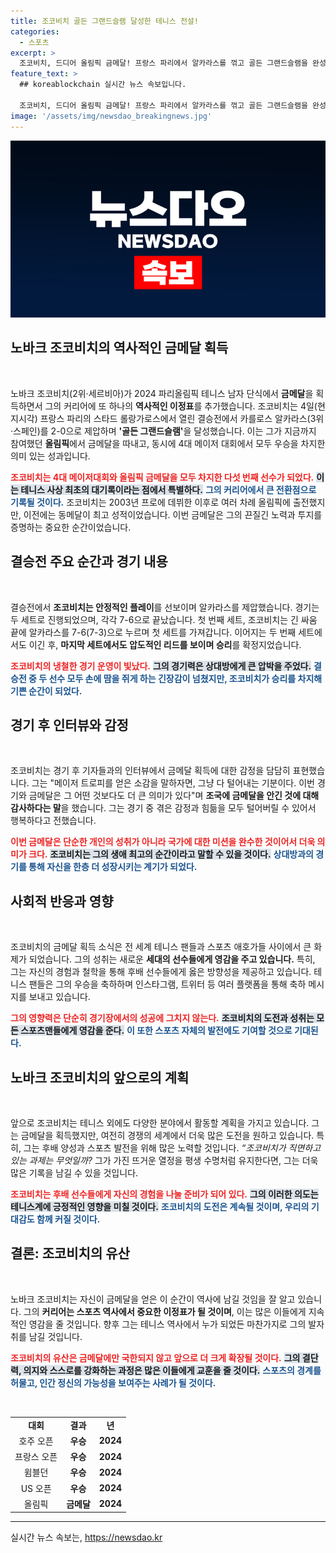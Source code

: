 ```yaml
---
title: 조코비치 골든 그랜드슬램 달성한 테니스 전설!
categories:
  - 스포츠
excerpt: >
  조코비치, 드디어 올림픽 금메달! 프랑스 파리에서 알카라스를 꺾고 골든 그랜드슬램을 완성하며 전설의 반열에 올랐다. 그의 감격적인 순간을 놓치지 마세요!
feature_text: >
  ## koreablockchain 실시간 뉴스 속보입니다.

  조코비치, 드디어 올림픽 금메달! 프랑스 파리에서 알카라스를 꺾고 골든 그랜드슬램을 완성하며 전설의 반열에 올랐다. 그의 감격적인 순간을 놓치지 마세요!
image: '/assets/img/newsdao_breakingnews.jpg'
---
```


<p><img src="/assets/img/newsdao_breakingnews.jpg" alt="koreablockchain 속보" /></p>

<h2 data-ke-size="size26">노바크 조코비치의 역사적인 금메달 획득</h2>

<p data-ke-size="size16">&nbsp;</p>

<p>노바크 조코비치(2위·세르비아)가 2024 파리올림픽 테니스 남자 단식에서 <strong>금메달</strong>을 획득하면서 그의 커리어에 또 하나의 <strong>역사적인 이정표</strong>를 추가했습니다. 조코비치는 4일(현지시각) 프랑스 파리의 스타드 롤랑가로스에서 열린 결승전에서 카를로스 알카라스(3위·스페인)를 2-0으로 제압하며 <strong>'골든 그랜드슬램'</strong>을 달성했습니다. 이는 그가 지금까지 참여했던 <strong>올림픽</strong>에서 금메달을 따내고, 동시에 4대 메이저 대회에서 모두 우승을 차지한 의미 있는 성과입니다.</p>

<p><b><span style="color: #ee2323;">조코비치는 4대 메이저대회와 올림픽 금메달을 모두 차지한 다섯 번째 선수가 되었다.</span></b> <b><span style="background-color: #21538527;">이는 테니스 사상 최초의 대기록이라는 점에서 특별하다.</span></b> <b><span style="color: #1a5490;">그의 커리어에서 큰 전환점으로 기록될 것이다.</span></b> 조코비치는 2003년 프로에 데뷔한 이후로 여러 차례 올림픽에 출전했지만, 이전에는 동메달이 최고 성적이었습니다. 이번 금메달은 그의 끈질긴 노력과 투지를 증명하는 중요한 순간이었습니다.</p>

<h2 data-ke-size="size26">결승전 주요 순간과 경기 내용</h2>

<p data-ke-size="size16">&nbsp;</p>

<p>결승전에서 <strong>조코비치는 안정적인 플레이</strong>를 선보이며 알카라스를 제압했습니다. 경기는 두 세트로 진행되었으며, 각각 7-6으로 끝났습니다. 첫 번째 세트, 조코비치는 긴 싸움 끝에 알카라스를 7-6(7-3)으로 누르며 첫 세트를 가져갑니다. 이어지는 두 번째 세트에서도 이긴 후, <strong>마지막 세트에서도 압도적인 리드를 보이며 승리</strong>를 확정지었습니다.</p>

<p><b><span style="color: #ee2323;">조코비치의 냉철한 경기 운영이 빛났다.</span></b> <b><span style="background-color: #21538527;">그의 경기력은 상대방에게 큰 압박을 주었다.</span></b> <b><span style="color: #1a5490;">결승전 중 두 선수 모두 손에 땀을 쥐게 하는 긴장감이 넘쳤지만, 조코비치가 승리를 차지해 기쁜 순간이 되었다.</span></b></p>

<h2 data-ke-size="size26">경기 후 인터뷰와 감정</h2>

<p data-ke-size="size16">&nbsp;</p>

<p>조코비치는 경기 후 기자들과의 인터뷰에서 금메달 획득에 대한 감정을 담담히 표현했습니다. 그는 "메이저 트로피를 얻은 소감을 말하자면, 그냥 다 털어내는 기분이다. 이번 경기와 금메달은 그 어떤 것보다도 더 큰 의미가 있다"며 <strong>조국에 금메달을 안긴 것에 대해 감사하다는 말</strong>을 했습니다. 그는 경기 중 겪은 감정과 힘듦을 모두 털어버릴 수 있어서 행복하다고 전했습니다.</p>

<p><b><span style="color: #ee2323;">이번 금메달은 단순한 개인의 성취가 아니라 국가에 대한 미션을 완수한 것이어서 더욱 의미가 크다.</span></b> <b><span style="background-color: #21538527;">조코비치는 그의 생애 최고의 순간이라고 말할 수 있을 것이다.</span></b> <b><span style="color: #1a5490;">상대방과의 경기를 통해 자신을 한층 더 성장시키는 계기가 되었다.</span></b></p>

<h2 data-ke-size="size26">사회적 반응과 영향</h2>

<p data-ke-size="size16">&nbsp;</p>

<p>조코비치의 금메달 획득 소식은 전 세계 테니스 팬들과 스포츠 애호가들 사이에서 큰 화제가 되었습니다. 그의 성취는 새로운 <strong>세대의 선수들에게 영감을 주고 있습니다.</strong> 특히, 그는 자신의 경험과 철학을 통해 후배 선수들에게 옳은 방향성을 제공하고 있습니다. 테니스 팬들은 그의 우승을 축하하며 인스타그램, 트위터 등 여러 플랫폼을 통해 축하 메시지를 보내고 있습니다.</p>

<p><b><span style="color: #ee2323;">그의 영향력은 단순히 경기장에서의 성공에 그치지 않는다.</span></b> <b><span style="background-color: #21538527;">조코비치의 도전과 성취는 모든 스포츠맨들에게 영감을 준다.</span></b> <b><span style="color: #1a5490;">이 또한 스포츠 자체의 발전에도 기여할 것으로 기대된다.</span></b></p>

<h2 data-ke-size="size26">노바크 조코비치의 앞으로의 계획</h2>

<p data-ke-size="size16">&nbsp;</p>

<p>앞으로 조코비치는 테니스 외에도 다양한 분야에서 활동할 계획을 가지고 있습니다. 그는 금메달을 획득했지만, 여전히 경쟁의 세계에서 더욱 많은 도전을 원하고 있습니다. 특히, 그는 후배 양성과 스포츠 발전을 위해 많은 노력할 것입니다. <em>“조코비치가 직면하고 있는 과제는 무엇일까?</em> 그가 가진 뜨거운 열정을 평생 수명처럼 유지한다면, 그는 더욱 많은 기록을 남길 수 있을 것입니다.</p>

<p><b><span style="color: #ee2323;">조코비치는 후배 선수들에게 자신의 경험을 나눌 준비가 되어 있다.</span></b> <b><span style="background-color: #21538527;">그의 이러한 의도는 테니스계에 긍정적인 영향을 미칠 것이다.</span></b> <b><span style="color: #1a5490;">조코비치의 도전은 계속될 것이며, 우리의 기대감도 함께 커질 것이다.</span></b></p>

<h2 data-ke-size="size26">결론: 조코비치의 유산</h2>

<p data-ke-size="size16">&nbsp;</p>

<p>노바크 조코비치는 자신이 금메달을 얻은 이 순간이 역사에 남길 것임을 잘 알고 있습니다. 그의 <strong>커리어는 스포츠 역사에서 중요한 이정표가 될 것이며</strong>, 이는 많은 이들에게 지속적인 영감을 줄 것입니다. 향후 그는 테니스 역사에서 누가 되었든 마찬가지로 그의 발자취를 남길 것입니다. </p>

<p><b><span style="color: #ee2323;">조코비치의 유산은 금메달에만 국한되지 않고 앞으로 더 크게 확장될 것이다.</span></b> <b><span style="background-color: #21538527;">그의 결단력, 의지와 스스로를 강화하는 과정은 많은 이들에게 교훈을 줄 것이다.</span></b> <b><span style="color: #1a5490;">스포츠의 경계를 허물고, 인간 정신의 가능성을 보여주는 사례가 될 것이다.</span></b></p>

<p data-ke-size="size16">&nbsp;</p>

<table style="width: 100%; text-align: center;">
    <tr>
        <td style="text-align: center; height: 17px;"><b>대회</b></td>
        <td style="text-align: center; height: 17px;"><b>결과</b></td>
        <td style="text-align: center; height: 17px;"><b>년</b></td>
    </tr>
    <tr>
        <td style="text-align: center; height: 17px;">호주 오픈</td>
        <td style="text-align: center; height: 17px;"><b>우승</b></td>
        <td style="text-align: center; height: 17px;"><b>2024</b></td>
    </tr>
    <tr>
        <td style="text-align: center; height: 17px;">프랑스 오픈</td>
        <td style="text-align: center; height: 17px;"><b>우승</b></td>
        <td style="text-align: center; height: 17px;"><b>2024</b></td>
    </tr>
    <tr>
        <td style="text-align: center; height: 17px;">윔블던</td>
        <td style="text-align: center; height: 17px;"><b>우승</b></td>
        <td style="text-align: center; height: 17px;"><b>2024</b></td>
    </tr>
    <tr>
        <td style="text-align: center; height: 17px;">US 오픈</td>
        <td style="text-align: center; height: 17px;"><b>우승</b></td>
        <td style="text-align: center; height: 17px;"><b>2024</b></td>
    </tr>
    <tr>
        <td style="text-align: center; height: 17px;">올림픽</td>
        <td style="text-align: center; height: 17px;"><b>금메달</b></td>
        <td style="text-align: center; height: 17px;"><b>2024</b></td>
    </tr>
</table>

<hr>
실시간 뉴스 속보는, <a href="https://newsdao.kr" rel="dofollow">https://newsdao.kr</a>


